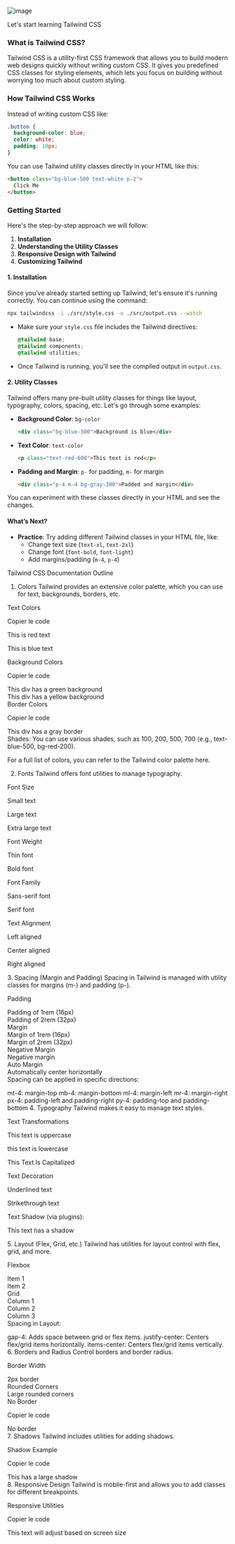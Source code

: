 
![image](https://github.com/user-attachments/assets/a8e007bb-b8ca-48c1-ae89-c25141e8cf6b)

 Let's start learning Tailwind CSS 

### What is Tailwind CSS?
Tailwind CSS is a utility-first CSS framework that allows you to build modern web designs quickly without writing custom CSS. It gives you predefined CSS classes for styling  elements, which lets you focus on building without worrying too much about custom styling.

### How Tailwind CSS Works
Instead of writing custom CSS like:
```css
.button {
  background-color: blue;
  color: white;
  padding: 10px;
}
```

You can use Tailwind utility classes directly in your HTML like this:
```html
<button class="bg-blue-500 text-white p-2">
  Click Me
</button>
```

### Getting Started
Here's the step-by-step approach we will follow:

1. **Installation**
2. **Understanding the Utility Classes**
3. **Responsive Design with Tailwind**
4. **Customizing Tailwind**

#### 1. Installation
Since you’ve already started setting up Tailwind, let's ensure it's running correctly. You can continue using the command:

```bash
npx tailwindcss -i ./src/style.css -o ./src/output.css --watch
```

- Make sure your `style.css` file includes the Tailwind directives:
  ```css
  @tailwind base;
  @tailwind components;
  @tailwind utilities;
  ```

- Once Tailwind is running, you'll see the compiled output in `output.css`.

#### 2. Utility Classes
Tailwind offers many pre-built utility classes for things like layout, typography, colors, spacing, etc. Let's go through some examples:

- **Background Color**: `bg-color`
  ```html
  <div class="bg-blue-500">Background is blue</div>
  ```

- **Text Color**: `text-color`
  ```html
  <p class="text-red-600">This text is red</p>
  ```

- **Padding and Margin**: `p-` for padding, `m-` for margin
  ```html
  <div class="p-4 m-4 bg-gray-300">Padded and margin</div>
  ```

You can experiment with these classes directly in your HTML and see the changes.

#### What’s Next?
- **Practice**: Try adding different Tailwind classes in your HTML file, like:
  - Change text size (`text-xl`, `text-2xl`)
  - Change font (`font-bold`, `font-light`)
  - Add margins/padding (`m-4`, `p-4`)

Tailwind CSS Documentation Outline
1. Colors
Tailwind provides an extensive color palette, which you can use for text, backgrounds, borders, etc.

Text Colors


Copier le code
<p class="text-red-500">This is red text</p>
<p class="text-blue-700">This is blue text</p>
Background Colors


Copier le code
<div class="bg-green-300">This div has a green background</div>
<div class="bg-yellow-500">This div has a yellow background</div>
Border Colors


Copier le code
<div class="border border-gray-400">This div has a gray border</div>
Shades: You can use various shades, such as 100, 200, 500, 700 (e.g., text-blue-500, bg-red-200).

For a full list of colors, you can refer to the Tailwind color palette here.

2. Fonts
Tailwind offers font utilities to manage typography.

Font Size



<p class="text-sm">Small text</p>
<p class="text-lg">Large text</p>
<p class="text-3xl">Extra large text</p>
Font Weight



<p class="font-thin">Thin font</p>
<p class="font-bold">Bold font</p>
Font Family



<p class="font-sans">Sans-serif font</p>
<p class="font-serif">Serif font</p>
Text Alignment



<p class="text-left">Left aligned</p>
<p class="text-center">Center aligned</p>
<p class="text-right">Right aligned</p>
3. Spacing (Margin and Padding)
Spacing in Tailwind is managed with utility classes for margins (m-) and padding (p-).

Padding



<div class="p-4">Padding of 1rem (16px)</div>
<div class="p-8">Padding of 2rem (32px)</div>
Margin



<div class="m-4">Margin of 1rem (16px)</div>
<div class="m-8">Margin of 2rem (32px)</div>
Negative Margin



<div class="-m-4">Negative margin</div>
Auto Margin



<div class="mx-auto">Automatically center horizontally</div>
Spacing can be applied in specific directions:

mt-4: margin-top
mb-4: margin-bottom
ml-4: margin-left
mr-4: margin-right
px-4: padding-left and padding-right
py-4: padding-top and padding-bottom
4. Typography
Tailwind makes it easy to manage text styles.

Text Transformations



<p class="uppercase">This text is uppercase</p>
<p class="lowercase">this text is lowercase</p>
<p class="capitalize">This Text Is Capitalized</p>
Text Decoration



<p class="underline">Underlined text</p>
<p class="line-through">Strikethrough text</p>
Text Shadow (via plugins):



<p class="shadow-md">This text has a shadow</p>
5. Layout (Flex, Grid, etc.)
Tailwind has utilities for layout control with flex, grid, and more.

Flexbox



<div class="flex justify-center items-center">
  <div>Item 1</div>
  <div>Item 2</div>
</div>
Grid



<div class="grid grid-cols-3 gap-4">
  <div>Column 1</div>
  <div>Column 2</div>
  <div>Column 3</div>
</div>
Spacing in Layout:

gap-4: Adds space between grid or flex items.
justify-center: Centers flex/grid items horizontally.
items-center: Centers flex/grid items vertically.
6. Borders and Radius
Control borders and border radius.

Border Width



<div class="border-2">2px border</div>
Rounded Corners



<div class="rounded-lg">Large rounded corners</div>
No Border


Copier le code
<div class="border-none">No border</div>
7. Shadows
Tailwind includes utilities for adding shadows.

Shadow Example

Copier le code
<div class="shadow-lg">This has a large shadow</div>
8. Responsive Design
Tailwind is mobile-first and allows you to add classes for different breakpoints.

Responsive Utilities

Copier le code
<div class="text-sm md:text-lg lg:text-xl">
  This text will adjust based on screen size
</div>
